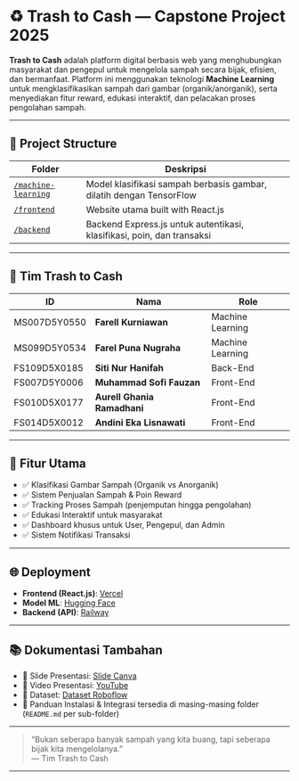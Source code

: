 # ♻️ Trash to Cash — Capstone Project 2025

**Trash to Cash** adalah platform digital berbasis web yang menghubungkan masyarakat dan pengepul untuk mengelola sampah secara bijak, efisien, dan bermanfaat. Platform ini menggunakan teknologi **Machine Learning** untuk mengklasifikasikan sampah dari gambar (organik/anorganik), serta menyediakan fitur reward, edukasi interaktif, dan pelacakan proses pengolahan sampah.

---

## 📁 Project Structure

| Folder | Deskripsi |
|--------|----------|
| [`/machine-learning`](./machine-learning) | Model klasifikasi sampah berbasis gambar, dilatih dengan TensorFlow |
| [`/frontend`](./frontend) | Website utama built with React.js |
| [`/backend`](./backend) | Backend Express.js untuk autentikasi, klasifikasi, poin, dan transaksi |

---

## 👥 Tim Trash to Cash

| ID | Nama                        | Role             |
|----|-----------------------------|------------------|
| MS007D5Y0550 | **Farell Kurniawan**        | Machine Learning |
| MS099D5Y0534 | **Farel Puna Nugraha**      | Machine Learning |
| FS109D5X0185 | **Siti Nur Hanifah**        | Back-End         |
| FS007D5Y0006 | **Muhammad Sofi Fauzan**    | Front-End        |
| FS010D5X0177 | **Aurell Ghania Ramadhani** | Front-End        |
| FS014D5X0012 | **Andini Eka Lisnawati**    | Front-End        |

---

## 🚀 Fitur Utama

- ✅ Klasifikasi Gambar Sampah (Organik vs Anorganik)
- ✅ Sistem Penjualan Sampah & Poin Reward
- ✅ Tracking Proses Sampah (penjemputan hingga pengolahan)
- ✅ Edukasi Interaktif untuk masyarakat
- ✅ Dashboard khusus untuk User, Pengepul, dan Admin
- ✅ Sistem Notifikasi Transaksi

---

## 🌐 Deployment

- **Frontend (React.js)**: [Vercel](https://trash-to-cash.vercel.app/)
- **Model ML**: [Hugging Face](https://puunnnpun-ml-crashtocash.hf.space/)
- **Backend (API)**: [Railway](https://capstone-project-febe-production.up.railway.app/)

---

## 📚 Dokumentasi Tambahan

- 📄 Slide Presentasi: [Slide Canva](https://www.canva.com/design/DAGkV4OB1RQ/vvU7Hs3WzygiE-mVbK_hnQ/edit?utm_content=DAGkV4OB1RQ&utm_campaign=designshare&utm_medium=link2&utm_source=sharebutton)
- 🎥 Video Presentasi: [YouTube](https://youtu.be/mFeg3-iOb7A?si=d_lXEFgIKJPIF9jU)
- 📖 Dataset: [Dataset Roboflow](https://universe.roboflow.com/skripsi-aji/klasifikasi-sampah-organik-dan-anorganik )
- 📘 Panduan Instalasi & Integrasi tersedia di masing-masing folder (`README.md` per sub-folder)

---

> “Bukan seberapa banyak sampah yang kita buang, tapi seberapa bijak kita mengelolanya.”  
> — Tim Trash to Cash

---

